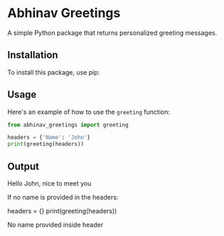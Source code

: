 # Abhinav Greetings

A simple Python package that returns personalized greeting messages.

## Installation

To install this package, use pip:

## Usage

Here's an example of how to use the `greeting` function:

```python
from abhinav_greetings import greeting

headers = {'Name': 'John'}
print(greeting(headers))
```

## Output
Hello John, nice to meet you

<p>If no name is provided in the headers:

headers = {}
print(greeting(headers))

<p>No name provided inside header
